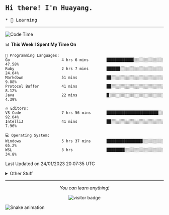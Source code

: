 <h2>
    <samp>Hi there! I'm Huayang.</samp>
</h2>
<p>
    <samp>
        * 🧐 Learning
    </samp>
</p>



<hr>


<!--START_SECTION:waka-->
![Code Time](http://img.shields.io/badge/Code%20Time-382%20hrs%2032%20mins-blue)

📊 **This Week I Spent My Time On** 

```text
💬 Programming Languages: 
Go                       4 hrs 6 mins        ████████████░░░░░░░░░░░░░   47.58% 
Ruby                     2 hrs 7 mins        ██████░░░░░░░░░░░░░░░░░░░   24.64% 
Markdown                 51 mins             ██░░░░░░░░░░░░░░░░░░░░░░░   9.88% 
Protocol Buffer          41 mins             ██░░░░░░░░░░░░░░░░░░░░░░░   8.12% 
Java                     22 mins             █░░░░░░░░░░░░░░░░░░░░░░░░   4.39%

🔥 Editors: 
VS Code                  7 hrs 56 mins       ███████████████████████░░   92.04% 
IntelliJ                 41 mins             ██░░░░░░░░░░░░░░░░░░░░░░░   7.96%

💻 Operating System: 
Windows                  5 hrs 37 mins       ████████████████░░░░░░░░░   65.2% 
WSL                      3 hrs               ████████░░░░░░░░░░░░░░░░░   34.8%

```


 Last Updated on 24/01/2023 20:07:35 UTC
<!--END_SECTION:waka-->


<details>
  <summary>Other Stuff</summary>
  <br />
<!--   
  <p align="left">
    <img height="180em" src="https://github-readme-streak-stats.herokuapp.com/?user=GuillaumeFalourd" />
    
  </p> -->

  * 🏆 Some GitHub statistical reports:
  
  <img width="100%" src="https://github-profile-trophy.vercel.app/?username=xmchxup&column=7">
  <p align="left">  
    <img height="180em" src="https://github-readme-stats.vercel.app/api?username=xmchxup&hide_border=true&show_icons=true&include_all_commits=true&bg_color=0,EC6C6C,FFD479,FFFC79,73FA79&theme=graywhite&locale=en" />
    <img height="180em" src="https://github-readme-stats.vercel.app/api/top-langs/?username=xmchxup&hide=css,scss,html&langs_count=8&hide_border=true&layout=compact&bg_color=0,73FA79,73FDFF,D783FF&theme=graywhite&locale=en" />
  </p>
  
  <img width="100%" src="https://github-profile-summary-cards.vercel.app/api/cards/profile-details?username=xmchxup&theme=github" />
 
</a>
</details>
<hr>
<p align="center">
    <i>You can learn anything!</i>
    <p align="center">
        <img src="https://visitor-badge.laobi.icu/badge?page_id=xmchxup" alt="visitor badge"/>       
    </p>
</p>

![Snake animation](https://github.com/XmchxUp/XmchxUp/blob/output/github-contribution-grid-snake.gif)


